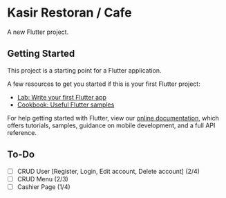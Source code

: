 # Kasir Restoran / Cafe

A new Flutter project.

## Getting Started

This project is a starting point for a Flutter application.

A few resources to get you started if this is your first Flutter project:

- [Lab: Write your first Flutter app](https://flutter.dev/docs/get-started/codelab)
- [Cookbook: Useful Flutter samples](https://flutter.dev/docs/cookbook)

For help getting started with Flutter, view our
[online documentation](https://flutter.dev/docs), which offers tutorials,
samples, guidance on mobile development, and a full API reference.

## To-Do
- [ ] CRUD User [Register, Login, Edit account, Delete account] (2/4)
- [ ] CRUD Menu (2/3)
- [ ] Cashier Page (1/4)